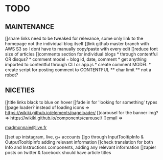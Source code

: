 # **TODO**

## **MAINTENANCE**
  []share links need to be tweaked for relevance, some only link to the homepage not the individual blog itself
  []link github master branch with AWS S3 so I dont have to manually copy/paste with every edit
  []reduce font size of articles
  []comments section for individual blogs
    * through contentful OR disqus?
    * comment model = blog id, date, comment
    * get anything imported to contentful through CLI or app.js
    * create comment MODEL
    * create script for posting comment to CONTENTFUL
      ** char limit
      ** not a robot?

## **NICETIES**
  []title links black to blue on hover
  []fade in for 'looking for something' types
  []page loader? instead of loading icons => https://wikiki.github.io/elements/pageloader/
  []carousel for the banner img? => https://wikiki.github.io/components/carousel/
  []email => <p><a href="mailto:madmonnaie@live.fr?subject=I saw your site..."><span className="icon"><i className="fas fa-envelope"></i></span>madmonnaie@live.fr</a></p>
  []set up intstagram, live, g+ accounts
  []go through InputTooltipInfo  & OutputTooltipInfo adding relevant information
  []check translation for both Info and Instructions components, adding any relevant information
  []zapier posts on twitter & facebook should have article titles
